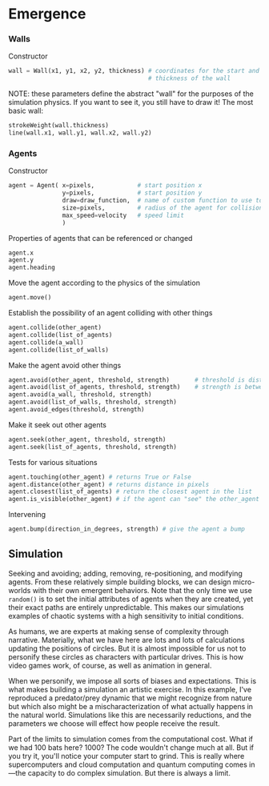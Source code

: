 # Emergence

### Walls

Constructor
```py
wall = Wall(x1, y1, x2, y2, thickness) # coordinates for the start and stop points of the line
                                       # thickness of the wall
```

NOTE: these parameters define the abstract "wall" for the purposes of the simulation physics. If you want to see it, you still have to draw it! The most basic wall:
```py
strokeWeight(wall.thickness)       
line(wall.x1, wall.y1, wall.x2, wall.y2)
```


### Agents

Constructor
```py
agent = Agent( x=pixels,            # start position x
               y=pixels,            # start position y
               draw=draw_function,  # name of custom function to use to draw the agent
               size=pixels,         # radius of the agent for collision purposes
               max_speed=velocity   # speed limit
               )
```

Properties of agents that can be referenced or changed
```py
agent.x
agent.y
agent.heading
```

Move the agent according to the physics of the simulation
```py
agent.move()
```

Establish the possibility of an agent colliding with other things
```py
agent.collide(other_agent)
agent.collide(list_of_agents)
agent.collide(a_wall)
agent.collide(list_of_walls)
```

Make the agent avoid other things
```py
agent.avoid(other_agent, threshold, strength)       # threshold is distance in pixels
agent.avoid(list_of_agents, threshold, strength)    # strength is between 0-1
agent.avoid(a_wall, threshold, strength)
agent.avoid(list_of_walls, threshold, strength)
agent.avoid_edges(threshold, strength)
```

Make it seek out other agents
```py
agent.seek(other_agent, threshold, strength)
agent.seek(list_of_agents, threshold, strength)
```

Tests for various situations
```py
agent.touching(other_agent) # returns True or False
agent.distance(other_agent) # returns distance in pixels
agent.closest(list_of_agents) # return the closest agent in the list
agent.is_visible(other_agent) # if the agent can "see" the other_agent (ie, not blocked by walls); returns True or False
```

Intervening
```py
agent.bump(direction_in_degrees, strength) # give the agent a bump
```

## Simulation

Seeking and avoiding; adding, removing, re-positioning, and modifying agents. From these relatively simple building blocks, we can design micro-worlds with their own emergent behaviors. Note that the only time we use `random()` is to set the initial attributes of agents when they are created, yet their exact paths are entirely unpredictable. This makes our simulations examples of chaotic systems with a high sensitivity to initial conditions.

As humans, we are experts at making sense of complexity through narrative. Materially, what we have here are lots and lots of calculations updating the positions of circles. But it is almost impossible for us not to personify these circles as characters with particular drives. This is how video games work, of course, as well as animation in general.

When we personify, we impose all sorts of biases and expectations. This is what makes building a simulation an artistic exercise. In this example, I've reproduced a predator/prey dynamic that we might recognize from nature but which also might be a mischaracterization of what actually happens in the natural world. Simulations like this are necessarily reductions, and the parameters we choose will effect how people receive the result.

Part of the limits to simulation comes from the computational cost. What if we had 100 bats here? 1000? The code wouldn't change much at all. But if you try it, you'll notice your computer start to grind. This is really where supercomputers and cloud computation and quantum computing comes in—the capacity to do complex simulation. But there is always a limit.


